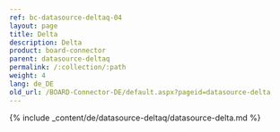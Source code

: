 ```yaml
---
ref: bc-datasource-deltaq-04
layout: page
title: Delta
description: Delta
product: board-connector
parent: datasource-deltaq
permalink: /:collection/:path
weight: 4
lang: de_DE
old_url: /BOARD-Connector-DE/default.aspx?pageid=datasource-delta
---
```

{% include _content/de/datasource-deltaq/datasource-delta.md %}